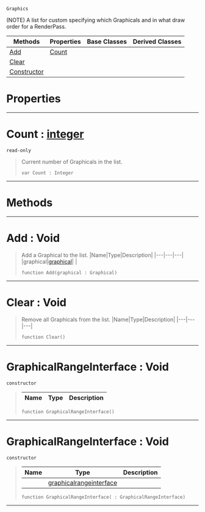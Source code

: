  `Graphics`

(NOTE) A list for custom specifying which Graphicals and in what draw order for a RenderPass.

|Methods|Properties|Base Classes|Derived Classes|
|---|---|---|---|
|[ Add](https://github.com/zeroengineteam/ZeroDocs/blob/master/code_reference/class_reference/graphicalrangeinterface.markdown#add-void)|[ Count](https://github.com/zeroengineteam/ZeroDocs/blob/master/code_reference/class_reference/graphicalrangeinterface.markdown#count-zero-engine-docume)| | |
|[ Clear](https://github.com/zeroengineteam/ZeroDocs/blob/master/code_reference/class_reference/graphicalrangeinterface.markdown#clear-void)| | | |
|[ Constructor](https://github.com/zeroengineteam/ZeroDocs/blob/master/code_reference/class_reference/graphicalrangeinterface.markdown#graphicalrangeinterface)| | | |


 #  Properties


---  
 #  Count : [integer](https://github.com/zeroengineteam/ZeroDocs/blob/master/code_reference/zilch_base_types/integer.markdown)

 `read-only`

> Current number of Graphicals in the list.
> ``` lang=cpp, name=Zilch
> var Count : Integer


---  
 #  Methods


---  
 #  Add : Void

> Add a Graphical to the list.
> |Name|Type|Description|
> |---|---|---|
> |graphical|[graphical](https://github.com/zeroengineteam/ZeroDocs/blob/master/code_reference/class_reference/graphical.markdown)| |
> ``` lang=cpp, name=Zilch
> function Add(graphical : Graphical)
> ``` 


---  
 #  Clear : Void

> Remove all Graphicals from the list.
> |Name|Type|Description|
> |---|---|---|
> ``` lang=cpp, name=Zilch
> function Clear()
> ``` 


---  
 #  GraphicalRangeInterface : Void

 `constructor`

> 
> |Name|Type|Description|
> |---|---|---|
> ``` lang=cpp, name=Zilch
> function GraphicalRangeInterface()
> ``` 


---  
 #  GraphicalRangeInterface : Void

 `constructor`

> 
> |Name|Type|Description|
> |---|---|---|
> ||[graphicalrangeinterface](https://github.com/zeroengineteam/ZeroDocs/blob/master/code_reference/class_reference/graphicalrangeinterface.markdown)| |
> ``` lang=cpp, name=Zilch
> function GraphicalRangeInterface( : GraphicalRangeInterface)
> ``` 


---  
 

 